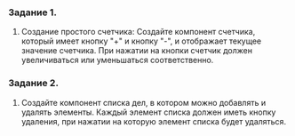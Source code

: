 ### Задание 1.

1. Создание простого счетчика: Создайте компонент счетчика, который имеет кнопку "+" и кнопку "-", и отображает текущее значение счетчика. При нажатии на кнопки счетчик должен увеличиваться или уменьшаться соответственно.

### Задание 2.

1. Создайте компонент списка дел, в котором можно добавлять и удалять элементы. Каждый элемент списка должен иметь кнопку удаления, при нажатии на которую элемент списка будет удаляться.

